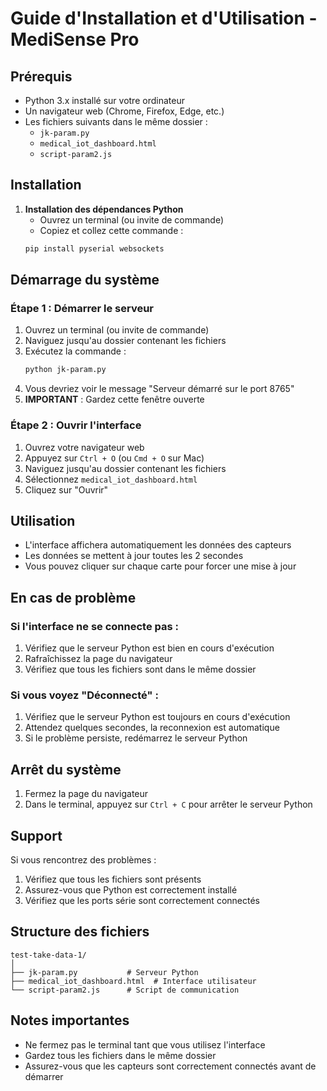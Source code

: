  # Guide d'Installation et d'Utilisation - MediSense Pro

## Prérequis
- Python 3.x installé sur votre ordinateur
- Un navigateur web (Chrome, Firefox, Edge, etc.)
- Les fichiers suivants dans le même dossier :
  - `jk-param.py`
  - `medical_iot_dashboard.html`
  - `script-param2.js`

## Installation

1. **Installation des dépendances Python**
   - Ouvrez un terminal (ou invite de commande)
   - Copiez et collez cette commande :
   ```bash
   pip install pyserial websockets
   ```

## Démarrage du système

### Étape 1 : Démarrer le serveur
1. Ouvrez un terminal (ou invite de commande)
2. Naviguez jusqu'au dossier contenant les fichiers
3. Exécutez la commande :
   ```bash
   python jk-param.py
   ```
4. Vous devriez voir le message "Serveur démarré sur le port 8765"
5. **IMPORTANT** : Gardez cette fenêtre ouverte

### Étape 2 : Ouvrir l'interface
1. Ouvrez votre navigateur web
2. Appuyez sur `Ctrl + O` (ou `Cmd + O` sur Mac)
3. Naviguez jusqu'au dossier contenant les fichiers
4. Sélectionnez `medical_iot_dashboard.html`
5. Cliquez sur "Ouvrir"

## Utilisation

- L'interface affichera automatiquement les données des capteurs
- Les données se mettent à jour toutes les 2 secondes
- Vous pouvez cliquer sur chaque carte pour forcer une mise à jour

## En cas de problème

### Si l'interface ne se connecte pas :
1. Vérifiez que le serveur Python est bien en cours d'exécution
2. Rafraîchissez la page du navigateur
3. Vérifiez que tous les fichiers sont dans le même dossier

### Si vous voyez "Déconnecté" :
1. Vérifiez que le serveur Python est toujours en cours d'exécution
2. Attendez quelques secondes, la reconnexion est automatique
3. Si le problème persiste, redémarrez le serveur Python

## Arrêt du système

1. Fermez la page du navigateur
2. Dans le terminal, appuyez sur `Ctrl + C` pour arrêter le serveur Python

## Support

Si vous rencontrez des problèmes :
1. Vérifiez que tous les fichiers sont présents
2. Assurez-vous que Python est correctement installé
3. Vérifiez que les ports série sont correctement connectés

## Structure des fichiers
```
test-take-data-1/
│
├── jk-param.py           # Serveur Python
├── medical_iot_dashboard.html  # Interface utilisateur
└── script-param2.js      # Script de communication
```

## Notes importantes
- Ne fermez pas le terminal tant que vous utilisez l'interface
- Gardez tous les fichiers dans le même dossier
- Assurez-vous que les capteurs sont correctement connectés avant de démarrer